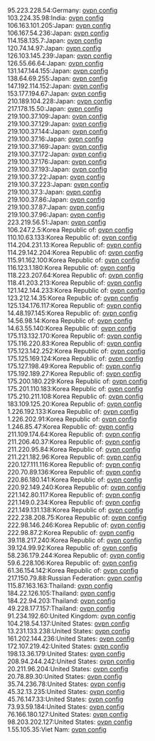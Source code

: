 95.223.228.54:Germany: [ovpn config](vpn/95_223_228_54.ovpn)  
103.224.35.98:India: [ovpn config](vpn/103_224_35_98.ovpn)  
106.163.101.205:Japan: [ovpn config](vpn/106_163_101_205.ovpn)  
106.167.54.236:Japan: [ovpn config](vpn/106_167_54_236.ovpn)  
114.158.135.7:Japan: [ovpn config](vpn/114_158_135_7.ovpn)  
120.74.14.97:Japan: [ovpn config](vpn/120_74_14_97.ovpn)  
126.103.145.239:Japan: [ovpn config](vpn/126_103_145_239.ovpn)  
126.55.66.64:Japan: [ovpn config](vpn/126_55_66_64.ovpn)  
131.147.144.155:Japan: [ovpn config](vpn/131_147_144_155.ovpn)  
138.64.69.255:Japan: [ovpn config](vpn/138_64_69_255.ovpn)  
147.192.114.152:Japan: [ovpn config](vpn/147_192_114_152.ovpn)  
153.177.194.67:Japan: [ovpn config](vpn/153_177_194_67.ovpn)  
210.189.104.228:Japan: [ovpn config](vpn/210_189_104_228.ovpn)  
217.178.15.50:Japan: [ovpn config](vpn/217_178_15_50.ovpn)  
219.100.37.109:Japan: [ovpn config](vpn/219_100_37_109.ovpn)  
219.100.37.129:Japan: [ovpn config](vpn/219_100_37_129.ovpn)  
219.100.37.144:Japan: [ovpn config](vpn/219_100_37_144.ovpn)  
219.100.37.16:Japan: [ovpn config](vpn/219_100_37_16.ovpn)  
219.100.37.169:Japan: [ovpn config](vpn/219_100_37_169.ovpn)  
219.100.37.172:Japan: [ovpn config](vpn/219_100_37_172.ovpn)  
219.100.37.176:Japan: [ovpn config](vpn/219_100_37_176.ovpn)  
219.100.37.193:Japan: [ovpn config](vpn/219_100_37_193.ovpn)  
219.100.37.22:Japan: [ovpn config](vpn/219_100_37_22.ovpn)  
219.100.37.223:Japan: [ovpn config](vpn/219_100_37_223.ovpn)  
219.100.37.3:Japan: [ovpn config](vpn/219_100_37_3.ovpn)  
219.100.37.86:Japan: [ovpn config](vpn/219_100_37_86.ovpn)  
219.100.37.87:Japan: [ovpn config](vpn/219_100_37_87.ovpn)  
219.100.37.96:Japan: [ovpn config](vpn/219_100_37_96.ovpn)  
223.219.56.51:Japan: [ovpn config](vpn/223_219_56_51.ovpn)  
106.247.2.5:Korea Republic of: [ovpn config](vpn/106_247_2_5.ovpn)  
110.10.63.133:Korea Republic of: [ovpn config](vpn/110_10_63_133.ovpn)  
114.204.231.13:Korea Republic of: [ovpn config](vpn/114_204_231_13.ovpn)  
114.29.142.204:Korea Republic of: [ovpn config](vpn/114_29_142_204.ovpn)  
115.91.162.100:Korea Republic of: [ovpn config](vpn/115_91_162_100.ovpn)  
116.123.1.180:Korea Republic of: [ovpn config](vpn/116_123_1_180.ovpn)  
118.223.207.64:Korea Republic of: [ovpn config](vpn/118_223_207_64.ovpn)  
118.41.203.213:Korea Republic of: [ovpn config](vpn/118_41_203_213.ovpn)  
121.142.144.233:Korea Republic of: [ovpn config](vpn/121_142_144_233.ovpn)  
123.212.14.35:Korea Republic of: [ovpn config](vpn/123_212_14_35.ovpn)  
125.134.176.117:Korea Republic of: [ovpn config](vpn/125_134_176_117.ovpn)  
14.48.197.145:Korea Republic of: [ovpn config](vpn/14_48_197_145.ovpn)  
14.56.98.14:Korea Republic of: [ovpn config](vpn/14_56_98_14.ovpn)  
14.63.55.140:Korea Republic of: [ovpn config](vpn/14_63_55_140.ovpn)  
175.113.132.170:Korea Republic of: [ovpn config](vpn/175_113_132_170.ovpn)  
175.116.220.83:Korea Republic of: [ovpn config](vpn/175_116_220_83.ovpn)  
175.123.142.252:Korea Republic of: [ovpn config](vpn/175_123_142_252.ovpn)  
175.125.169.124:Korea Republic of: [ovpn config](vpn/175_125_169_124.ovpn)  
175.127.198.49:Korea Republic of: [ovpn config](vpn/175_127_198_49.ovpn)  
175.192.189.27:Korea Republic of: [ovpn config](vpn/175_192_189_27.ovpn)  
175.200.180.229:Korea Republic of: [ovpn config](vpn/175_200_180_229.ovpn)  
175.201.110.183:Korea Republic of: [ovpn config](vpn/175_201_110_183.ovpn)  
175.210.211.108:Korea Republic of: [ovpn config](vpn/175_210_211_108.ovpn)  
183.109.125.20:Korea Republic of: [ovpn config](vpn/183_109_125_20.ovpn)  
1.226.192.133:Korea Republic of: [ovpn config](vpn/1_226_192_133.ovpn)  
1.226.202.91:Korea Republic of: [ovpn config](vpn/1_226_202_91.ovpn)  
1.246.85.47:Korea Republic of: [ovpn config](vpn/1_246_85_47.ovpn)  
211.109.174.64:Korea Republic of: [ovpn config](vpn/211_109_174_64.ovpn)  
211.206.40.37:Korea Republic of: [ovpn config](vpn/211_206_40_37.ovpn)  
211.220.95.84:Korea Republic of: [ovpn config](vpn/211_220_95_84.ovpn)  
211.221.182.96:Korea Republic of: [ovpn config](vpn/211_221_182_96.ovpn)  
220.127.111.116:Korea Republic of: [ovpn config](vpn/220_127_111_116.ovpn)  
220.70.89.136:Korea Republic of: [ovpn config](vpn/220_70_89_136.ovpn)  
220.86.180.141:Korea Republic of: [ovpn config](vpn/220_86_180_141.ovpn)  
220.92.149.240:Korea Republic of: [ovpn config](vpn/220_92_149_240.ovpn)  
221.142.80.117:Korea Republic of: [ovpn config](vpn/221_142_80_117.ovpn)  
221.149.0.234:Korea Republic of: [ovpn config](vpn/221_149_0_234.ovpn)  
221.149.131.138:Korea Republic of: [ovpn config](vpn/221_149_131_138.ovpn)  
222.238.208.75:Korea Republic of: [ovpn config](vpn/222_238_208_75.ovpn)  
222.98.146.246:Korea Republic of: [ovpn config](vpn/222_98_146_246.ovpn)  
222.98.87.2:Korea Republic of: [ovpn config](vpn/222_98_87_2.ovpn)  
39.118.217.240:Korea Republic of: [ovpn config](vpn/39_118_217_240.ovpn)  
39.124.99.92:Korea Republic of: [ovpn config](vpn/39_124_99_92.ovpn)  
58.236.179.244:Korea Republic of: [ovpn config](vpn/58_236_179_244.ovpn)  
59.6.228.106:Korea Republic of: [ovpn config](vpn/59_6_228_106.ovpn)  
61.36.154.142:Korea Republic of: [ovpn config](vpn/61_36_154_142.ovpn)  
217.150.79.88:Russian Federation: [ovpn config](vpn/217_150_79_88.ovpn)  
115.87.163.163:Thailand: [ovpn config](vpn/115_87_163_163.ovpn)  
184.22.126.105:Thailand: [ovpn config](vpn/184_22_126_105.ovpn)  
184.22.94.203:Thailand: [ovpn config](vpn/184_22_94_203.ovpn)  
49.228.177.157:Thailand: [ovpn config](vpn/49_228_177_157.ovpn)  
91.234.192.60:United Kingdom: [ovpn config](vpn/91_234_192_60.ovpn)  
104.218.54.137:United States: [ovpn config](vpn/104_218_54_137.ovpn)  
13.231.133.238:United States: [ovpn config](vpn/13_231_133_238.ovpn)  
161.202.144.236:United States: [ovpn config](vpn/161_202_144_236.ovpn)  
172.107.219.42:United States: [ovpn config](vpn/172_107_219_42.ovpn)  
198.13.36.179:United States: [ovpn config](vpn/198_13_36_179.ovpn)  
208.94.244.242:United States: [ovpn config](vpn/208_94_244_242.ovpn)  
20.211.96.204:United States: [ovpn config](vpn/20_211_96_204.ovpn)  
20.78.89.30:United States: [ovpn config](vpn/20_78_89_30.ovpn)  
35.74.236.78:United States: [ovpn config](vpn/35_74_236_78.ovpn)  
45.32.13.235:United States: [ovpn config](vpn/45_32_13_235.ovpn)  
45.76.147.33:United States: [ovpn config](vpn/45_76_147_33.ovpn)  
73.93.59.184:United States: [ovpn config](vpn/73_93_59_184.ovpn)  
76.166.180.127:United States: [ovpn config](vpn/76_166_180_127.ovpn)  
98.203.202.127:United States: [ovpn config](vpn/98_203_202_127.ovpn)  
1.55.105.35:Viet Nam: [ovpn config](vpn/1_55_105_35.ovpn)  
